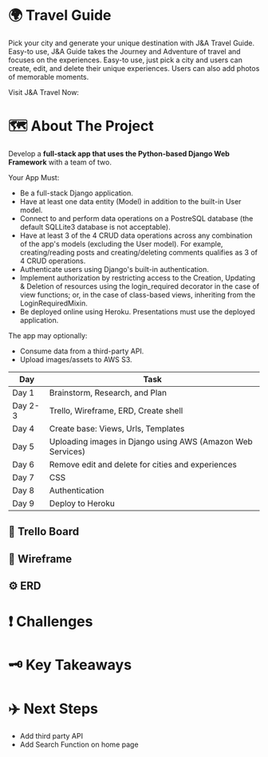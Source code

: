 # 🌍 Travel Guide 

Pick your city and generate your unique destination with J&A Travel Guide. Easy-to use, J&A Guide takes the Journey and Adventure of travel and focuses on the experiences. Easy-to use, just pick a city and users can create, edit, and delete their unique experiences. Users can also add photos of memorable moments. 

Visit J&A Travel Now: 

# 🗺️ About The Project 

Develop a <b>full-stack app that uses the Python-based Django Web Framework</b> with a team of two. 

Your App Must:

* Be a full-stack Django application.
* Have at least one data entity (Model) in addition to the built-in User model.
* Connect to and perform data operations on a PostreSQL database (the default SQLLite3 database is not acceptable).
* Have at least 3 of the 4 CRUD data operations across any combination of the app's models (excluding the User model). For example, creating/reading posts and creating/deleting comments qualifies as 3 of 4 CRUD operations.
* Authenticate users using Django's built-in authentication.
* Implement authorization by restricting access to the Creation, Updating & Deletion of resources using the login_required decorator in the case of view functions; or, in the case of class-based views, inheriting from the LoginRequiredMixin.
* Be deployed online using Heroku. Presentations must use the deployed application.

The app may optionally:
* Consume data from a third-party API.
* Upload images/assets to AWS S3.

Day  | Task
------------- | -------------
Day 1  | Brainstorm, Research, and Plan
Day 2-3 | Trello, Wireframe, ERD, Create shell| 
Day 4  | Create base: Views, Urls, Templates
Day 5 | Uploading images in Django using AWS (Amazon Web Services) | 
Day 6  | Remove edit and delete for cities and experiences
Day 7  | CSS
Day 8  | Authentication
Day 9  | Deploy to Heroku

## 🔧 Trello Board 


## 🔗 Wireframe 

## ⚙️ ERD 

# ❗ Challenges 


# 🗝️ Key Takeaways


# ✈️ Next Steps

* Add third party API 
* Add Search Function on home page

